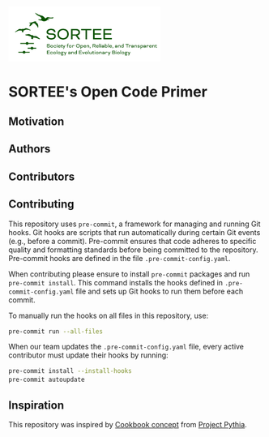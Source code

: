 <img src="src/sortee-logo.png" alt="Thumbnail for Society for Open, Reliable, and Transparent Ecology and Evolutionary Biology" width="300"/>

# SORTEE's Open Code Primer

## Motivation

## Authors

## Contributors

## Contributing

This repository uses `pre-commit`, a framework for managing and running Git hooks. Git hooks are scripts that run automatically during certain Git events (e.g., before a commit). Pre-commit ensures that code adheres to specific quality and formatting standards before being committed to the repository. Pre-commit hooks are defined in the file `.pre-commit-config.yaml`.

When contributing please ensure to install `pre-commit` packages and run `pre-commit install`. This command installs the hooks defined in `.pre-commit-config.yaml` file and sets up Git hooks to run them before each commit.

To manually run the hooks on all files in this repository, use:

```bash
pre-commit run --all-files
```

When our team updates the `.pre-commit-config.yaml` file, every active contributor must update their hooks by running:

```bash
pre-commit install --install-hooks
pre-commit autoupdate
```

## Inspiration

This repository was inspired by [Cookbook concept](https://cookbooks.projectpythia.org) from [Project Pythia](https://projectpythia.org).

